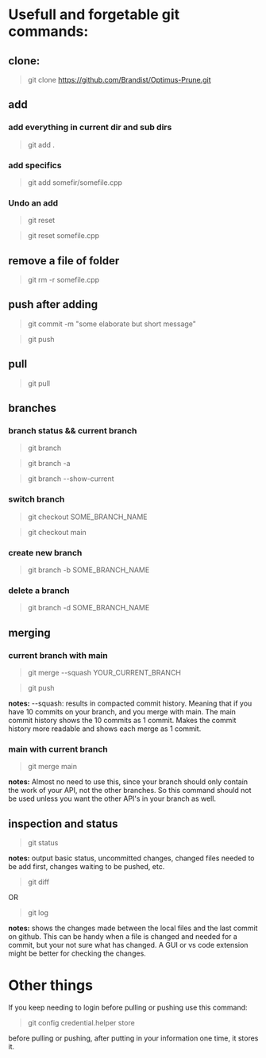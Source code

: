 # Usefull and forgetable git commands:

## clone:

> git clone https://github.com/Brandist/Optimus-Prune.git

## add

### add everything in current dir and sub dirs

> git add .

### add specifics

> git add somefir/somefile.cpp

### Undo an add

> git reset

> git reset somefile.cpp

## remove a file of folder

> git rm -r somefile.cpp

## push after adding

> git commit -m "some elaborate but short message"

> git push

## pull

> git pull

## branches

### branch status && current branch

> git branch

> git branch -a

> git branch --show-current

### switch branch

> git checkout SOME_BRANCH_NAME

> git checkout main

### create new branch

> git branch -b SOME_BRANCH_NAME

### delete a branch

> git branch -d SOME_BRANCH_NAME

## merging 

### current branch with main

> git merge --squash YOUR_CURRENT_BRANCH

> git push

**notes:** --squash: results in compacted commit history. Meaning that if you have 10 commits on your branch, and you merge with main. The main commit history shows the 10 commits as 1 commit. Makes the commit history more readable and shows each merge as 1 commit. 

### main with current branch

> git merge main

**notes:** Almost no need to use this, since your branch should only contain the work of your API, not the other branches. So this command should not be used unless you want the other API's in your branch as well.

## inspection and status

> git status

**notes:** output basic status, uncommitted changes, changed files needed to be add first, changes waiting to be pushed, etc.

> git diff

OR

> git log

**notes:** shows the changes made between the local files and the last commit on github. This can be handy when a file is changed and needed for a commit, but your not sure what has changed. A GUI or vs code extension might be better for checking the changes.

# Other things

If you keep needing to login before pulling or pushing use this command:

> git config credential.helper store

before pulling or pushing, after putting in your information one time, it stores it.
